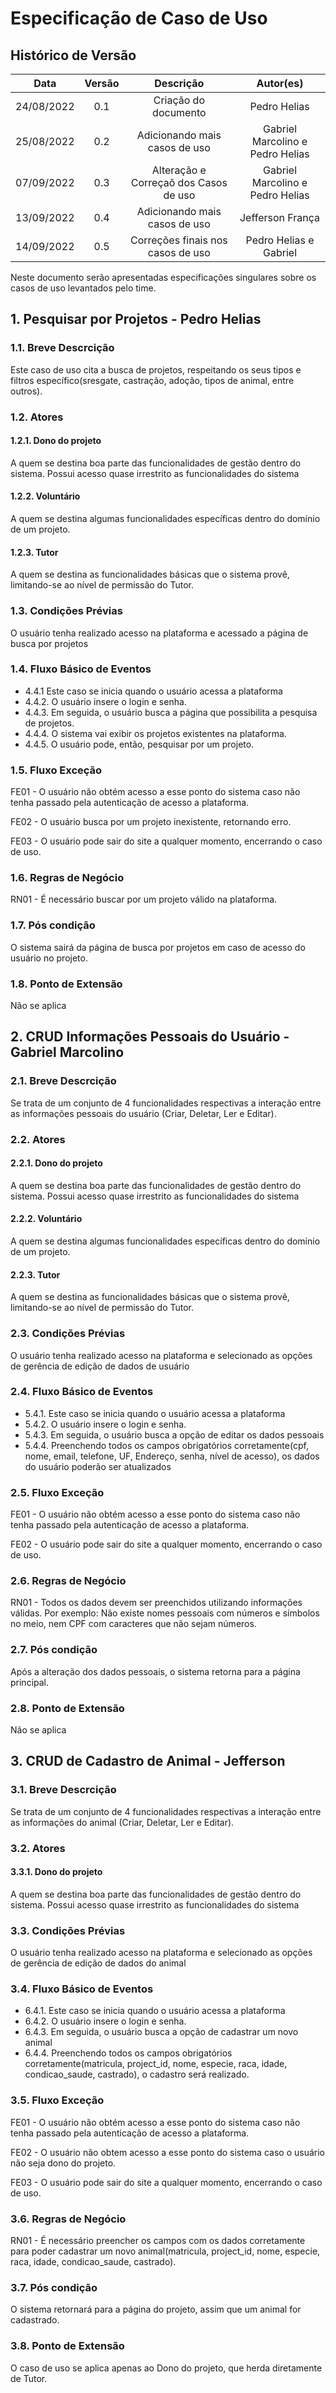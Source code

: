 # Especificação de Caso de Uso

## Histórico de Versão


|    Data    | Versão |           Descrição           |            Autor(es)             |
| :--------: | :----: | :---------------------------: | :------------------------------: |
| 24/08/2022 |  0.1   |     Criação do documento      |           Pedro Helias           |
| 25/08/2022 |  0.2   | Adicionando mais casos de uso | Gabriel Marcolino e Pedro Helias |
| 07/09/2022 |  0.3   | Alteração e Correçaõ dos Casos de uso | Gabriel Marcolino e Pedro Helias |
| 13/09/2022 |  0.4   | Adicionando mais casos de uso | Jefferson França |
| 14/09/2022 |  0.5   | Correções finais nos casos de uso | Pedro Helias e Gabriel |

Neste documento serão apresentadas especificações singulares sobre os casos de uso levantados pelo time.

## 1. Pesquisar por Projetos - **Pedro Helias**

### 1.1. Breve Descrcição

Este caso de uso cita a busca de projetos, respeitando os seus tipos e filtros específico(sresgate, castração, adoção, tipos de animal, entre outros).

### 1.2. Atores 

#### 1.2.1. Dono do projeto

A quem se destina boa parte das funcionalidades de gestão dentro do sistema. Possui acesso quase irrestrito as funcionalidades do sistema

#### 1.2.2. Voluntário

A quem se destina algumas funcionalidades específicas dentro do domínio de um projeto. 

#### 1.2.3. Tutor

A quem se destina as funcionalidades básicas que o sistema provê, limitando-se ao nível de permissão do Tutor. 

### 1.3. Condições Prévias

O usuário tenha realizado acesso na plataforma e acessado a página de busca por projetos

### 1.4. Fluxo Básico de Eventos

- 4.4.1 Este caso se inicia quando o usuário acessa a plataforma
- 4.4.2. O usuário insere o login e senha.
- 4.4.3. Em seguida, o usuário busca a página que possibilita a pesquisa de projetos.
- 4.4.4. O sistema vai exibir os projetos existentes na plataforma.
- 4.4.5. O usuário pode, então, pesquisar por um projeto. 

### 1.5. Fluxo Exceção

FE01 - O usuário não obtém acesso a esse ponto do sistema caso não tenha passado pela autenticação de acesso a plataforma.

FE02 - O usuário busca por um projeto inexistente, retornando erro. 

FE03 - O usuário pode sair do site a qualquer momento, encerrando o caso de uso.

### 1.6. Regras de Negócio

RN01 - É necessário buscar por um projeto válido na plataforma.

### 1.7. Pós condição

O sistema sairá da página de busca por projetos em caso de acesso do usuário no projeto.

### 1.8. Ponto de Extensão

Não se aplica

## 2. CRUD Informações Pessoais do Usuário - **Gabriel Marcolino**

### 2.1. Breve Descrcição

Se trata de um conjunto de 4 funcionalidades respectivas a interação entre as informações pessoais do usuário (Criar, Deletar, Ler e Editar).
### 2.2. Atores 

#### 2.2.1. Dono do projeto

A quem se destina boa parte das funcionalidades de gestão dentro do sistema. Possui acesso quase irrestrito as funcionalidades do sistema

#### 2.2.2. Voluntário

A quem se destina algumas funcionalidades específicas dentro do domínio de um projeto. 

#### 2.2.3. Tutor

A quem se destina as funcionalidades básicas que o sistema provê, limitando-se ao nível de permissão do Tutor. 
### 2.3. Condições Prévias

O usuário tenha realizado acesso na plataforma e selecionado as opções de gerência de edição de dados de usuário

### 2.4. Fluxo Básico de Eventos

- 5.4.1. Este caso se inicia quando o usuário acessa a plataforma
- 5.4.2. O usuário insere o login e senha.
- 5.4.3. Em seguida, o usuário busca a opção de editar os dados pessoais
- 5.4.4. Preenchendo todos os campos obrigatórios corretamente(cpf, nome, email, telefone, UF, Endereço, senha, nível de acesso), os dados do usuário poderão ser atualizados

### 2.5. Fluxo Exceção

FE01 - O usuário não obtém acesso a esse ponto do sistema caso não tenha passado pela autenticação de acesso a plataforma.

FE02 - O usuário pode sair do site a qualquer momento, encerrando o caso de uso.

### 2.6. Regras de Negócio

RN01 - Todos os dados devem ser preenchidos utilizando informações válidas. Por exemplo: Não existe nomes pessoais com números e símbolos no meio, nem CPF com caracteres que não sejam números. 


### 2.7. Pós condição

Após a alteração dos dados pessoais, o sistema retorna para a página principal.

### 2.8. Ponto de Extensão

Não se aplica

## 3. CRUD de Cadastro de Animal - **Jefferson**

### 3.1. Breve Descrcição

Se trata de um conjunto de 4 funcionalidades respectivas a interação entre as informações do animal (Criar, Deletar, Ler e Editar).
### 3.2. Atores 

#### 3.3.1. Dono do projeto

A quem se destina boa parte das funcionalidades de gestão dentro do sistema. Possui acesso quase irrestrito as funcionalidades do sistema

### 3.3. Condições Prévias

O usuário tenha realizado acesso na plataforma e selecionado as opções de gerência de edição de dados do animal

### 3.4. Fluxo Básico de Eventos

- 6.4.1. Este caso se inicia quando o usuário acessa a plataforma
- 6.4.2. O usuário insere o login e senha.
- 6.4.3. Em seguida, o usuário busca a opção de cadastrar um novo animal
- 6.4.4. Preenchendo todos os campos obrigatórios corretamente(matricula, project_id, nome, especie, raca, idade, condicao_saude, castrado), o cadastro será realizado.

### 3.5. Fluxo Exceção

FE01 - O usuário não obtém acesso a esse ponto do sistema caso não tenha passado pela autenticação de acesso a plataforma.

FE02 - O usuário não obtem acesso a esse ponto do sistema caso o usuário não seja dono do projeto.

FE03 - O usuário pode sair do site a qualquer momento, encerrando o caso de uso.

### 3.6. Regras de Negócio

RN01 - É necessário preencher os campos com os dados corretamente para poder cadastrar um novo animal(matricula, project_id, nome, especie, raca, idade, condicao_saude, castrado).

### 3.7. Pós condição

O sistema retornará para a página do projeto, assim que um animal for cadastrado.

### 3.8. Ponto de Extensão

O caso de uso se aplica apenas ao Dono do projeto, que herda diretamente de Tutor. 